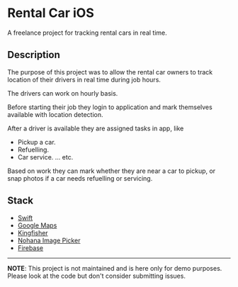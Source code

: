 #  Rental Car iOS
A freelance project for tracking rental cars in real time.

## Description
The purpose of this project was to allow the rental car owners to track location of their drivers in real time during job hours.

The drivers can work on hourly basis.

Before starting their job they login to application and mark themselves available with location detection.

After a driver is available they are assigned tasks in app, like
* Pickup a car.
* Refuelling.
* Car service.
... etc.

Based on work they can mark whether they are near a car to pickup, or snap photos if a car needs refuelling or servicing.

## Stack
* [Swift](https://swift.org)
* [Google Maps](https://developers.google.com/maps/documentation/ios-sdk/overview)
* [Kingfisher](https://github.com/onevcat/Kingfisher)
* [Nohana Image Picker](https://github.com/nohana/NohanaImagePicker)
* [Firebase](https://firebase.google.com)

****

**NOTE**: This project is not maintained and is here only for demo purposes. Please look at the code but don't consider submitting issues.
